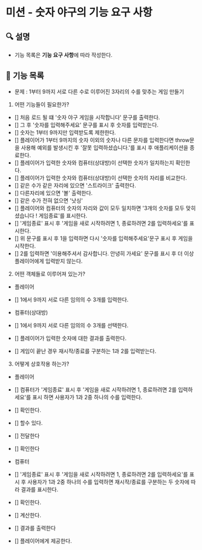 # 미션 - 숫자 야구의 기능 요구 사항

## 🔍 설명
- 기능 목록은 **기능 요구 사항**에 따라 작성한다.

## 🚀 기능 목록

- 문제 :  1부터 9까지 서로 다른 수로 이루어진 3자리의 수를 맞추는 게임 만들기

1. 어떤 기능들이 필요한가?
- [] 처음 로드 될 떄 '숫자 야구 게임을 시작합니다' 문구를 출력한다. 
- [] 그 후 '숫자를 입력해주세요' 문구를 표시 후 숫자를 입력받는다.
- [] 숫자는 1부터 9까지만 입력받도록 제한한다.
- [] 플레이어가 1부터 9까지의 숫자 이외의 숫자나 다른 문자를 입력한다면 throw문을 사용해 예외를 발생시킨 후 '잘못       입력하셨습니다.'를 표시 후 애플리케이션을 종료한다.
- [] 플레이어가 입력한 숫자와 컴퓨터(상대방)이 선택한 숫자가 일치하는지 확인한다.
- [] 플레이어가 입력한 숫자와 컴퓨터(상대방)이 선택한 숫자의 자리를 비교한다.
- [] 같은 수가 같은 자리에 있으면 '스트라이크' 출력한다.
- [] 다른자리에 있으면 '볼' 출력한다.
- [] 같은 수가 전혀 없으면 '낫싱'
- [] 플레이어와 컴퓨터의 숫자의 자리와 값이 모두 일치하면 '3개의 숫자를 모두 맞히셨습니다 ! 게임종료'를 표시한다.
- [] '게임종료' 표시 후 '게임을 새로 시작하려면 1, 종료하려면 2를 입력하세요'를 표시한다.
- [] 위 문구를 표시 후 1을 입력하면 다시 '숫자를 입력해주세요'문구 표시 후 게임을 시작한다.
- [] 2를 입력하면 '이용해주셔서 감사합니다. 안녕히 가세요' 문구를 표시 후 더 이상 플레이어에게 입력받지 않는다. 

2. 어떤 객체들로 이루어져 있는가?
- 플레이어
- [] 1에서 9까지 서로 다른 임의의 수 3개를 입력한다.

- 컴퓨터(상대방)
- [] 1에서 9까지 서로 다른 임의의 수 3개를 선택한다.
- [] 플레이어가 입력한 숫자에 대한 결과를 출력한다.
- [] 게임이 끝난 경우 재시작/종료를 구분하는 1과 2를 입력받는다.

3. 어떻게 상호작용 하는가?
- 플레이어
- [] 컴퓨터가 '게임종료' 표시 후 '게임을 새로 시작하려면 1, 종료하려면 2를 입력하세요'를 표시 하면 사용자가 1과 2중 하나의 수를 입력한다.
- [] 확인한다.
- [] 할수 있다.
- [] 전달한다
- [] 확인한다

- 컴퓨터
- [] '게임종료' 표시 후 '게임을 새로 시작하려면 1, 종료하려면 2를 입력하세요'를 표시 후 사용자가 1과 2중 하나의 수를 입력하면 재시작/종료를 구분하는 두 숫자에 따라 결과를 표시한다.
- [] 확인한다.
- [] 계산한다.
- [] 결과를 출력한다
- [] 플레이어에게 제공한다.
